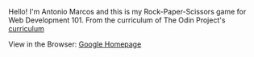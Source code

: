 Hello! I'm Antonio Marcos and this is my Rock-Paper-Scissors game for Web Development 101. From the curriculum of The Odin Project's 
<a href="https://www.theodinproject.com/courses/web-development-101#javascript-basics">curriculum</a>

View in the Browser: <a href=" https://amarcoscastelo.github.io/rock-paper-scissors/"> Google Homepage </a>
